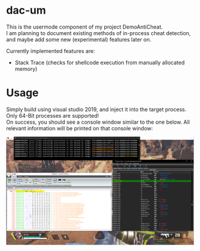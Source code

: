 # dac-um
This is the usermode component of my project DemoAntiCheat.<br>
I am planning to document existing methods of in-process cheat detection, and maybe add some new (experimental) features later on.<br>

Currently implemented features are:<br>
 - Stack Trace (checks for shellcode execution from manually allocated memory)
 
# Usage
Simply build using visual studio 2019, and inject it into the target process. Only 64-Bit processes are supported!<br>
On success, you should see a console window similar to the one below. All relevant information will be printed on that console window:

![This is an image](images/git1.PNG)
